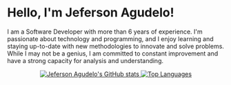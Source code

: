 # Hello, I'm Jeferson Agudelo!

I am a Software Developer with more than 6 years of experience. I'm passionate about technology and programming, and I enjoy learning and staying up-to-date with new methodologies to innovate and solve problems. While I may not be a genius, I am committed to constant improvement and have a strong capacity for analysis and understanding.

<p align="center">
  <a href="https://github.com/jeferagudeloc">
    <img src="https://github-readme-stats.vercel.app/api?username=jeferagudeloc&theme=dark" alt="Jeferson Agudelo's GitHub stats">
  </a>
  <a href="https://github.com/jeferagudeloc">
    <img src="https://github-readme-stats.vercel.app/api/top-langs/?username=jeferagudeloc&layout=compact&theme=dark" alt="Top Languages">
  </a>
</p>
